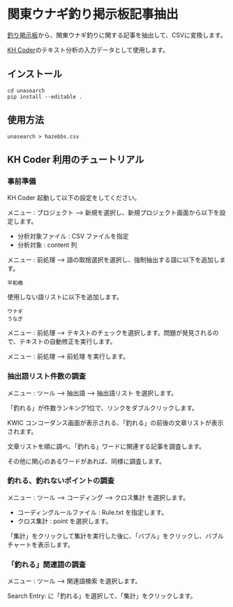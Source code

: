 # 関東ウナギ釣り掲示板記事抽出

[釣り掲示板](http://hazebbs.com/f/index.html)から、関東ウナギ釣りに関する記事を抽出して、CSVに変換します。


[KH Coder](https://khcoder.net/)のテキスト分析の入力データとして使用します。

## インストール

```
cd unasearch
pip install --editable .  
```

## 使用方法

```
unasearch > hazebbs.csv
```

## KH Coder 利用のチュートリアル

### 事前準備

KH Coder 起動して以下の設定をしてください。

メニュー : プロジェクト --> 新規を選択し、新規プロジェクト画面から以下を設定します。

* 分析対象ファイル : CSV ファイルを指定
* 分析対象 : content 列


メニュー : 前処理 --> 語の取捨選択を選択し、強制抽出する語に以下を追加します。

```
平和橋
```

使用しない語リストに以下を追加します。

```
ウナギ
うなぎ
```

メニュー : 前処理 --> テキストのチェックを選択します。問題が発見されるので、テキストの自動修正を実行します。

メニュー : 前処理 --> 前処理 を実行します。

### 抽出語リスト件数の調査

メニュー : ツール --> 抽出語 --> 抽出語リスト を選択します。

「釣れる」が件数ランキング1位で、リンクをダブルクリックします。

KWIC コンコーダンス画面が表示される、「釣れる」の前後の文章リストが表示されます。

文章リストを順に調べ、「釣れる」ワードに関連する記事を調査します。

その他に関心のあるワードがあれば、同様に調査します。

### 釣れる、釣れないポイントの調査

メニュー : ツール --> コーディング --> クロス集計 を選択します。

* コーディングルールファイル : Rule.txt を指定します。
* クロス集計 :  point を選択します。

「集計」をクリックして集計を実行した後に、「バブル」をクリックし、バブルチャートを表示します。

### 「釣れる」関連語の調査

メニュー : ツール --> 関連語検索 を選択します。

Search Entry: に「釣れる」を選択して、「集計」をクリックします。


